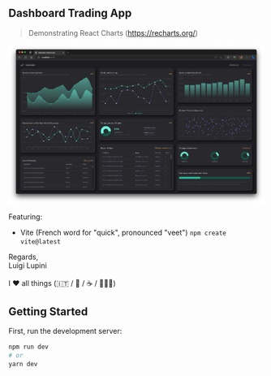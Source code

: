 ## Dashboard Trading App

> Demonstrating React Charts (https://recharts.org/)

![alt text](./capture.png)

Featuring:

- Vite (French word for "quick", pronounced "veet") `npm create vite@latest`

Regards, <br />
Luigi Lupini <br />
<br />
I ❤️ all things (🇮🇹 / 🛵 / ☕️ / 👨‍👩‍👧)<br />

## Getting Started

First, run the development server:

```bash
npm run dev
# or
yarn dev
```
